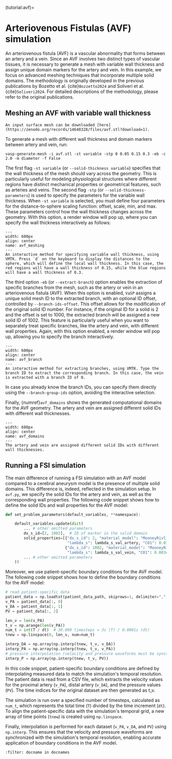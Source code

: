 (tutorial:avf)=

# Arteriovenous Fistulas (AVF) simulation

An arteriovenous fistula (AVF) is a vascular abnormality that forms between an artery and a vein. Since an AVF involves two distinct types of vascular tissues, it is necessary to generate a mesh with variable wall thickness and assign unique domain markers for the artery and vein. In this example, we focus on advanced meshing techniques that incorporate multiple solid domains. The methodology is originally developed in the previous publications by Bozetto et al. {cite}`Bozzetto2024` and Soliveri et al. {cite}`Soliveri2024`. For detailed descriptions of the methodology, please refer to the original publications.


## Meshing an AVF with variable wall thickness ##

```{note}
An input surface mesh can be downloaded [here](https://zenodo.org/records/14648328/files/avf.stl?download=1).
```

To generate a mesh with different wall thickness and domain markers between artery and vein, run:

```console
vasp-generate-mesh -i avf.stl -st variable -stp 0 0.05 0.15 0.3 -eb -c 2.0 -m diameter -f False 
```

The first flag `-st variable` (or `--solid-thickness variable`) specifies that the wall thickness of the mesh should vary across the geometry. This is particularly useful for modeling physiological structures where different regions have distinct mechanical properties or geometrical features, such as arteries and veins. The second flag `-stp` (or `--solid-thickness-parameters`) is used to specify the parameters for the variable wall thickness. When `-st variable` is selected, you must define four parameters for the distance-to-sphere scaling function: offset, scale, min, and max. These parameters control how the wall thickness changes across the geometry. With this option, a render window will pop up, where you can specify the wall thickness interactively as follows:

```{figure} figures/avf_meshing.gif
---
width: 600px
align: center
name: avf_meshing
---
An interactive method for specifying variable wall thickness, using VMTK. Press `d` on the keyboard to display the distances to the sphere, which will define the local wall thickness. In this case, the red regions will have a wall thickness of 0.15, while the blue regions will have a wall thickness of 0.3.
```

The third option `-eb` (or `--extract-branch`) option enables the extraction of specific branches from the mesh, such as the artery or vein in an arteriovenous fistula (AVF). When this option is enabled, `VaSP` assigns a unique solid mesh ID to the extracted branch, with an optional ID offset, controlled by `--branch-ids-offset`. This offset allows for the modification of the original solid ID number. For instance, if the original ID for a solid is 2 and the offset is set to 1000, the extracted branch will be assigned a new solid ID of 1002. This feature is particularly useful when you want to separately treat specific branches, like the artery and vein, with different wall properties. Again, with this option enabled, a render window will pop up, allowing you to specify the branch interactively.

```{figure} figures/avf_branch.gif
---
width: 600px
align: center
name: avf_branch
---
An interactive method for extracting branches, using VMTK. Type the branch ID to extract the corresponding branch. In this case, the vein is extracted with a branch ID of 0.
```

In case you already know the branch IDs, you can specify them directly using the `--branch-group-ids` option, avoiding the interactive selection.

Finally, {numref}`avf_domains` shows the generated computational domains for the AVF geometry. The artery and vein are assigned different solid IDs with different wall thicknesses.

```{figure} figures/avf_domains.png
---
width: 600px
align: center
name: avf_domains
---
The artery and vein are assigned different solid IDs with different wall thicknesses.
```

## Running a FSI simulation ##

The main difference of running a FSI simulation with an AVF model compared to a cerebral aneurysm model is the presence of multiple solid domains. This difference is, indeed, reflected in the simulation setup. In `avf.py`, we specify the solid IDs for the artery and vein, as well as the corresponding wall properties. The following code snippet shows how to define the solid IDs and wall properties for the AVF model:

```python
def set_problem_parameters(default_variables, **namespace):

    default_variables.update(dict(
        ... # other omitted parameters
        dx_s_id=[2, 1002],  # ID of marker in the solid domain
        solid_properties=[{"dx_s_id": 2, "material_model": "MooneyRivlin", "rho_s": 1.0E3, "mu_s": mu_s_val_artery,
                           "lambda_s": lambda_s_val_artery, "C01": 0.03e6, "C10": 0.0, "C11": 2.2e6},
                          {"dx_s_id": 1002, "material_model": "MooneyRivlin", "rho_s": 1.0E3, "mu_s": mu_s_val_vein,
                           "lambda_s": lambda_s_val_vein, "C01": 0.003e6, "C10": 0.0, "C11": 0.538e6}],
        ... # other omitted parameters
    ))
```

Moreover, we use patient-specific boundary conditions for the AVF model. The following code snippet shows how to define the boundary conditions for the AVF model:

```python
# read patient-specific data
patient_data = np.loadtxt(patient_data_path, skiprows=1, delimiter=",", usecols=(0, 1, 2))
v_PA = patient_data[:, 0]
v_DA = patient_data[:, 1]
PV = patient_data[:, 2]

len_v = len(v_PA)
t_v = np.arange(len(v_PA))
num_t = int(T / dt)  # 30.000 timesteps = 3s (T) / 0.0001s (dt)
tnew = np.linspace(0, len_v, num=num_t)

interp_DA = np.array(np.interp(tnew, t_v, v_DA))
interp_PA = np.array(np.interp(tnew, t_v, v_PA))
# pressure interpolation (velocity and pressure waveforms must be syncronized)
interp_P = np.array(np.interp(tnew, t_v, PV))
```

In this code snippet, patient-specific boundary conditions are defined by interpolating measured data to match the simulation's temporal resolution. The patient data is read from a CSV file, which extracts the velocity values for the proximal artery (`v_PA`), distal artery (`v_DA`), and the pressure values (`PV`). The time indices for the original dataset are then generated as t_v.

The simulation is run over a specified number of timesteps, calculated as `num_t`, which represents the total time (`T`) divided by the time increment (`dt`). To align the patient-specific data with the simulation's temporal grid, a new array of time points (`tnew`) is created using `np.linspace`.

Finally, interpolation is performed for each dataset (`v_PA`, `v_DA`, and `PV`) using `np.interp`. This ensures that the velocity and pressure waveforms are synchronized with the simulation's temporal resolution, enabling accurate application of boundary conditions in the AVF model.

```{bibliography}
:filter: docname in docnames
```